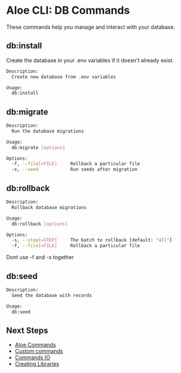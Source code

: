 # Aloe CLI: DB Commands

These commands help you manage and interact with your database.

## db:install

Create the database in your .env variables if it doesn't already exist.

```sh
Description:
  Create new database from .env variables

Usage:
  db:install
```

## db:migrate

```sh
Description:
  Run the database migrations

Usage:
  db:migrate [options]

Options:
  -f, --file[=FILE]     Rollback a particular file
  -s, --seed            Run seeds after migration
```

## db:rollback

```sh
Description:
  Rollback database migrations

Usage:
  db:rollback [options]

Options:
  -s, --step[=STEP]     The batch to rollback [default: "all"]
  -f, --file[=FILE]     Rollback a particular file
```

Dont use -f and -s together

## db:seed

```sh
Description:
  Seed the database with records

Usage:
  db:seed
```

## Next Steps

- [Aloe Commands](/aloe-cli/v/1.0/commands/default)
- [Custom commands](/aloe-cli/v/1.0/commands/custom)
- [Commands IO](/aloe-cli/v/1.0/commands/io)
- [Creating Libraries](/aloe-cli/v/1.0/libraries)

